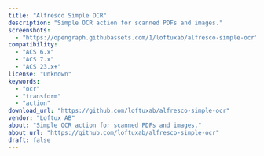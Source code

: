 ```yaml
---
title: "Alfresco Simple OCR"
description: "Simple OCR action for scanned PDFs and images."
screenshots:
  - "https://opengraph.githubassets.com/1/loftuxab/alfresco-simple-ocr"
compatibility:
  - "ACS 6.x"
  - "ACS 7.x"
  - "ACS 23.x+"
license: "Unknown"
keywords:
  - "ocr"
  - "transform"
  - "action"
download_url: "https://github.com/loftuxab/alfresco-simple-ocr"
vendor: "Loftux AB"
about: "Simple OCR action for scanned PDFs and images."
about_url: "https://github.com/loftuxab/alfresco-simple-ocr"
draft: false
---
```

